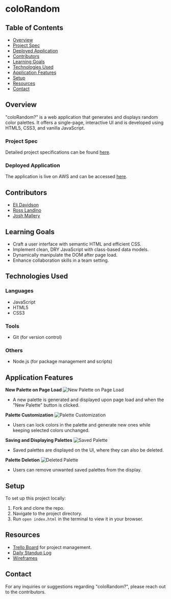 # coloRandom

## Table of Contents
- [Overview](#overview)
- [Project Spec](#project-spec)
- [Deployed Application](#deployed-application)
- [Contributors](#contributors)
- [Learning Goals](#learning-goals)
- [Technologies Used](#technologies-used)
- [Application Features](#application-features)
- [Setup](#setup)
- [Resources](#resources)
- [Contact](#contact)

## Overview
"coloRandom?" is a web application that generates and displays random color palettes. It offers a single-page, interactive UI and is developed using HTML5, CSS3, and vanilla JavaScript.

### Project Spec
Detailed project specifications can be found [here](https://frontend.turing.edu/projects/module-1/colorandom.html).

### Deployed Application
The application is live on AWS and can be accessed [here](https://main.d2dt486bcanpmf.amplifyapp.com/).

## Contributors
- [Eli Davidson](https://github.com/elleshadow)
- [Ross Landino](https://github.com/mrlandino)
- [Josh Mallery](https://github.com/JoshMallery)

## Learning Goals
- Craft a user interface with semantic HTML and efficient CSS.
- Implement clean, DRY JavaScript with class-based data models.
- Dynamically manipulate the DOM after page load.
- Enhance collaboration skills in a team setting.

## Technologies Used

### Languages
- JavaScript
- HTML5
- CSS3

### Tools
- Git (for version control)

### Others
- Node.js (for package management and scripts)

## Application Features

**New Palette on Page Load**
![New Palette on Page Load](https://user-images.githubusercontent.com/94997199/156063700-1d7123f6-5d5a-4650-96a0-e3405ad6d638.png)
- A new palette is generated and displayed upon page load and when the "New Palette" button is clicked.

**Palette Customization**
![Palette Customization](https://user-images.githubusercontent.com/94997199/156063710-50d51034-b613-49e3-ad1d-94b39a9574e3.png)
- Users can lock colors in the palette and generate new ones while keeping selected colors unchanged.

**Saving and Displaying Palettes**
![Saved Palette](https://user-images.githubusercontent.com/94997199/156063713-d1fef7af-dc43-4df4-8d77-24dfbbc85ffc.png)
- Saved palettes are displayed on the UI, where they can also be deleted.

**Palette Deletion**
![Deleted Palette](https://user-images.githubusercontent.com/94997199/156063719-7e4055cb-9226-419f-9a6a-e67067ef209e.png)
- Users can remove unwanted saved palettes from the display.

## Setup
To set up this project locally:

1. Fork and clone the repo.
2. Navigate to the project directory.
3. Run `open index.html` in the terminal to view it in your browser.

## Resources
- [Trello Board](https://trello.com/b/5f7bOsJP) for project management.
- [Daily Standup Log](https://docs.google.com/spreadsheets/d/1AqghO_LYRzL5CAJPUYhsFuCuD4UwMjul1ma0CrAwEGg/edit?usp=sharing)
- [Wireframes](https://excalidraw.com/#json=pgxUenA_sOdIp0n8cQWSQ,9tbZIlB88-DtRD8S-AF-Kg)

## Contact
For any inquiries or suggestions regarding "coloRandom?", please reach out to the contributors.
